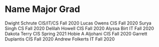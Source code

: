 Name              Major       Grad 
=======================================
Dwight Schrute    CIS/IT/CS   Fall 2020
Lucas Owens       CIS         Fall 2020
Surya Singh       CS          Fall 2020
Delilah Howell    CIS         Fall 2020
Alyssa Birt       IT          Fall 2020
Dakota Terry      CIS       Spring 2021
Hobie A Aljohani  CIS         Fall 2020
Garrett Duplantis CIS         Fall 2020
Andrew  Folkerts  IT          Fall 2020
